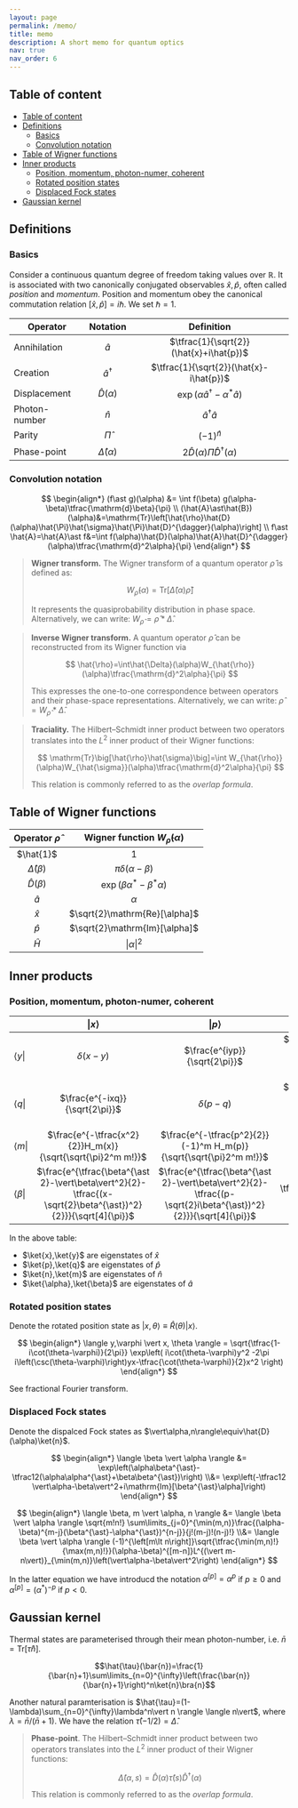 ```yaml
---
layout: page
permalink: /memo/
title: memo
description: A short memo for quantum optics
nav: true
nav_order: 6
---
```


## Table of content

- [Table of content](#table-of-content)
- [Definitions](#definitions)
  - [Basics](#basics)
  - [Convolution notation](#convolution-notation)
- [Table of Wigner functions](#table-of-wigner-functions)
- [Inner products](#inner-products)
  - [Position, momentum, photon-numer, coherent](#position-momentum-photon-numer-coherent)
  - [Rotated position states](#rotated-position-states)
  - [Displaced Fock states](#displaced-fock-states)
- [Gaussian kernel](#gaussian-kernel)

## Definitions

### Basics

Consider a continuous quantum degree of freedom taking values over $\mathbb{R}$. It is associated with two canonically conjugated observables $\hat{x},\hat{p}$, often called _position_ and _momentum_. Position and momentum obey the canonical commutation relation $[\hat{x},\hat{p}]=i\hbar$. We set $\hbar=1$.

| Operator      |        Notation        |                      Definition                      |
| ------------- | :--------------------: | :--------------------------------------------------: |
| Annihilation  |       $\hat{a}$        |       $\tfrac{1}{\sqrt{2}}(\hat{x}+i\hat{p})$        |
| Creation      |  $\hat{a}^{\dagger}$   |       $\tfrac{1}{\sqrt{2}}(\hat{x}-i\hat{p})$        |
| Displacement  |   $\hat{D}(\alpha)$    | $\exp(\alpha\hat{a}^{\dagger}-\alpha^{\ast}\hat{a})$ |
| Photon-number |       $\hat{n}$        |              $\hat{a}^{\dagger}\hat{a}$              |
| Parity        |      $\hat{\Pi}$       |                   $(-1)^{\hat{n}}$                   |
| Phase-point   | $\hat{\Delta}(\alpha)$ | $2\hat{D}(\alpha)\hat{\Pi}\hat{D}^{\dagger}(\alpha)$ |

### Convolution notation

$$
\begin{align*}
(f\ast g)(\alpha) &= \int f(\beta) g(\alpha-\beta)\tfrac{\mathrm{d}\beta}{\pi}
\\
(\hat{A}\ast\hat{B})(\alpha)&=\mathrm{Tr}\left[\hat{\rho}\hat{D}(\alpha)\hat{\Pi}\hat{\sigma}\hat{\Pi}\hat{D}^{\dagger}(\alpha)\right]
\\
f\ast \hat{A}=\hat{A}\ast f&=\int f(\alpha)\hat{D}(\alpha)\hat{A}\hat{D}^{\dagger}(\alpha)\tfrac{\mathrm{d}^2\alpha}{\pi}
\end{align*}
$$

> **Wigner transform.** The Wigner transform of a quantum operator $\hat{\rho}$ is defined as:
>
> $$
> W_{\hat{\rho}}(\alpha) = \mathrm{Tr}\big[\hat{\Delta}(\alpha)\hat{\rho}\big]
> $$
>
> It represents the quasiprobability distribution in phase space. Alternatively, we can write: $W_{\hat{\rho}}=\hat{\rho}\ast\hat{\Delta}$.

> **Inverse Wigner transform.** A quantum operator $\hat{\rho}$ can be reconstructed from its Wigner function via
>
> $$
> \hat{\rho}=\int\hat{\Delta}(\alpha)W_{\hat{\rho}}(\alpha)\tfrac{\mathrm{d}^2\alpha}{\pi}
> $$
>
> This expresses the one-to-one correspondence between operators and their phase-space representations. Alternatively, we can write: $\hat{\rho}=W_{\hat{\rho}}\ast\hat{\Delta}$.

> **Traciality.** The Hilbert–Schmidt inner product between two operators translates into the $L^2$ inner product of their Wigner functions:
>
> $$
> \mathrm{Tr}\big[\hat{\rho}\hat{\sigma}\big]=\int W_{\hat{\rho}}(\alpha)W_{\hat{\sigma}}(\alpha)\tfrac{\mathrm{d}^2\alpha}{\pi}
> $$
>
> This relation is commonly referred to as the _overlap formula_.

## Table of Wigner functions

| Operator $\hat{\rho}$ |   Wigner function $W_{\hat{\rho}}(\alpha)$    |
| :-------------------: | :-------------------------------------------: |
|       $\hat{1}$       |                       1                       |
| $\hat{\Delta}(\beta)$ |           $\pi\delta(\alpha-\beta)$           |
|   $\hat{D}(\beta)$    | $\exp(\beta\alpha^{\ast}-\beta^{\ast}\alpha)$ |
|       $\hat{a}$       |                   $\alpha$                    |
|       $\hat{x}$       |         $\sqrt{2}\mathrm{Re}[\alpha]$         |
|       $\hat{p}$       |         $\sqrt{2}\mathrm{Im}[\alpha]$         |
|       $\hat{H}$       |             $\vert\alpha\vert^2$              |

## Inner products

### Position, momentum, photon-numer, coherent

|                      |                                               $\vert x\rangle$                                                |                                                $\vert p\rangle$                                                |                          $\vert n\rangle$                           |                                       $\vert \alpha \rangle$                                        |
| :------------------- | :-----------------------------------------------------------------------------------------------------------: | :------------------------------------------------------------------------------------------------------------: | :-----------------------------------------------------------------: | :-------------------------------------------------------------------------------------------------: |
| $\langle y\vert$     |                                                 $\delta(x-y)$                                                 |                                         $\frac{e^{iyp}}{\sqrt{2\pi}}$                                          |     $\frac{e^{-\tfrac{y^2}{2}}H_n(y)}{\sqrt{\sqrt{\pi}2^n n!}}$     | $\frac{e^{\tfrac{\alpha^2-\vert\alpha\vert^2}{2}-\tfrac{(y-\sqrt{2}\alpha)^2}{2}}}{\sqrt[4]{\pi}}$  |
| $\langle q\vert$     |                                        $\frac{e^{-ixq}}{\sqrt{2\pi}}$                                         |                                                 $\delta(p-q)$                                                  | $\frac{e^{-\tfrac{q^2}{2}}(-1)^n H_n(q)}{\sqrt{\sqrt{\pi}2^n n!}}$  | $\frac{e^{\tfrac{\alpha^2-\vert\alpha\vert^2}{2}-\tfrac{(q+\sqrt{2}i\alpha)^2}{2}}}{\sqrt[4]{\pi}}$ |
| $\langle m\vert$     |                          $\frac{e^{-\tfrac{x^2}{2}}H_m(x)}{\sqrt{\sqrt{\pi}2^m m!}}$                          |                       $\frac{e^{-\tfrac{p^2}{2}}(-1)^m H_m(p)}{\sqrt{\sqrt{\pi}2^m m!}}$                       |                               $[n=m]$                               |                   $\frac{e^{-\tfrac{\vert\alpha\vert^2}{2}}\alpha^m}{\sqrt{m!}}$                    |
| $\langle \beta\vert$ | $\frac{e^{\tfrac{\beta^{\ast 2}-\vert\beta\vert^2}{2}-\tfrac{(x-\sqrt{2}\beta^{\ast})^2}{2}}}{\sqrt[4]{\pi}}$ | $\frac{e^{\tfrac{\beta^{\ast 2}-\vert\beta\vert^2}{2}-\tfrac{(p-\sqrt{2}i\beta^{\ast})^2}{2}}}{\sqrt[4]{\pi}}$ | $\frac{e^{-\tfrac{\vert\beta\vert^2}{2}}\beta^{\ast n}}{\sqrt{n!}}$ |           $e^{i\mathrm{Im}[\beta^{\ast}\alpha]}e^{-\tfrac{\vert\alpha-\beta\vert^2}{2}}$            |

In the above table:

- $\ket{x},\ket{y}$ are eigenstates of $\hat{x}$
- $\ket{p},\ket{q}$ are eigenstates of $\hat{p}$
- $\ket{n},\ket{m}$ are eigenstates of $\hat{n}$
- $\ket{\alpha},\ket{\beta}$ are eigenstates of $\hat{a}$

### Rotated position states

Denote the rotated position state as $\vert x,\theta\rangle\equiv\hat{R}(\theta)\vert x\rangle$.

$$
\begin{align*}
    \langle y,\varphi \vert x, \theta \rangle
    =
    \sqrt{\tfrac{1-i\cot(\theta-\varphi)}{2\pi}}
    \exp\left(
    i\cot(\theta-\varphi)y^2
    -2\pi i\left(\csc(\theta-\varphi)\right)yx-\tfrac{\cot(\theta-\varphi)}{2}x^2
    \right)
\end{align*}
$$

See fractional Fourier transform.

### Displaced Fock states

Denote the dispalced Fock states as $\vert\alpha,n\rangle\equiv\hat{D}(\alpha)\ket{n}$.

$$
\begin{align*}
\langle \beta \vert \alpha \rangle
&= \exp\left(\alpha\beta^{\ast}-\tfrac12(\alpha\alpha^{\ast}+\beta\beta^{\ast})\right)
\\&=
\exp\left(-\tfrac12 \vert\alpha-\beta\vert^2+i\mathrm{Im}[\beta^{\ast}\alpha]\right)
\end{align*}
$$

$$
\begin{align*}
\langle \beta, m \vert \alpha, n \rangle
&= \langle \beta \vert \alpha \rangle \sqrt{m!n!} \sum\limits_{j=0}^{\min(m,n)}\frac{(\alpha-\beta)^{m-j}(\beta^{\ast}-\alpha^{\ast})^{n-j}}{j!(m-j)!(n-j)!}
\\&=
\langle \beta \vert \alpha \rangle
(-1)^{\left[m\lt n\right]}\sqrt{\tfrac{\min(m,n)!}{\max(m,n)!}}(\alpha-\beta)^{[m-n]}L^{(\vert m-n\vert)}_{\min(m,n)}\left(\vert\alpha-\beta\vert^2\right)
\end{align*}
$$

In the latter equation we have introducd the notation $\alpha^{[p]}=\alpha^{p}$ if $p\geq 0$ and $\alpha^{[p]}=(\alpha^{\ast})^{-p}$ if $p<0$.

## Gaussian kernel

Thermal states are parameterised through their mean photon-number, i.e. $\bar{n}=\mathrm{Tr}[\hat{\tau}\hat{n}]$.

$$\hat{\tau}(\bar{n})=\frac{1}{\bar{n}+1}\sum\limits_{n=0}^{\infty}\left(\frac{\bar{n}}{\bar{n}+1}\right)^n\ket{n}\bra{n}$$

Another natural paramterisation is $\hat{\tau}=(1-\lambda)\sum_{n=0}^{\infty}\lambda^n\vert n \rangle \langle n\vert$, where $\lambda=\bar{n}/(\bar{n}+1)$.
We have the relation $\hat{\tau}(-1/2)=\hat{\Delta}$.

> **Phase-point**. The Hilbert–Schmidt inner product between two operators translates into the $L^2$ inner product of their Wigner functions:
>
> $$
> \hat{\Delta}(\alpha,s)=\hat{D}(\alpha)\hat{\tau}(s)\hat{D}^{\dagger}(\alpha)
> $$
>
> This relation is commonly referred to as the _overlap formula_.
